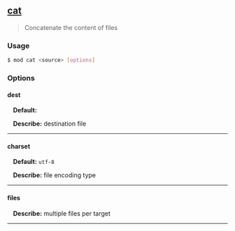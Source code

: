 ## <a href="#cat" name="cat">cat</a>
> Concatenate the content of files

### Usage

```sh
$ mod cat <source> [options]
```

### Options

#### dest

<p> <b>&nbsp;&nbsp;&nbsp;&nbsp;Default:</b> <code><source></code></p>
<p> <b>&nbsp;&nbsp;&nbsp;&nbsp;Describe:</b> destination file</p>
<hr>

#### charset

<p> <b>&nbsp;&nbsp;&nbsp;&nbsp;Default:</b> <code>utf-8</code></p>
<p> <b>&nbsp;&nbsp;&nbsp;&nbsp;Describe:</b> file encoding type</p>
<hr>

#### files


<p> <b>&nbsp;&nbsp;&nbsp;&nbsp;Describe:</b> multiple files per target</p>
<hr>







